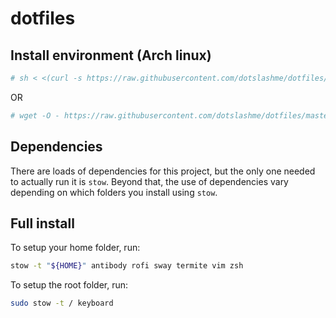# dotfiles

## Install environment (Arch linux)

```sh
# sh < <(curl -s https://raw.githubusercontent.com/dotslashme/dotfiles/master/install_software)
```
OR
```sh
# wget -O - https://raw.githubusercontent.com/dotslashme/dotfiles/master/install_software | sh
```

## Dependencies

There are loads of dependencies for this project, but the only one needed to actually run it is `stow`. Beyond that, the use of dependencies vary depending on which folders you install using `stow`.

## Full install

To setup your home folder, run:

```sh
stow -t "${HOME}" antibody rofi sway termite vim zsh
```

To setup the root folder, run:

```sh
sudo stow -t / keyboard
```
